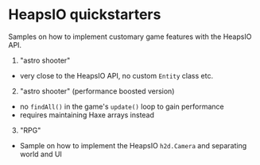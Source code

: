 # HeapsIO quickstarters

Samples on how to implement customary game features with the HeapsIO API.

1. "astro shooter"
  - very close to the HeapsIO API, no custom `Entity` class etc.
2. "astro shooter" (performance boosted version)
  - no `findAll()` in the game's `update()` loop to gain performance
  - requires maintaining Haxe arrays instead
3. "RPG"
  - Sample on how to implement the HeapsIO `h2d.Camera` and separating world and UI